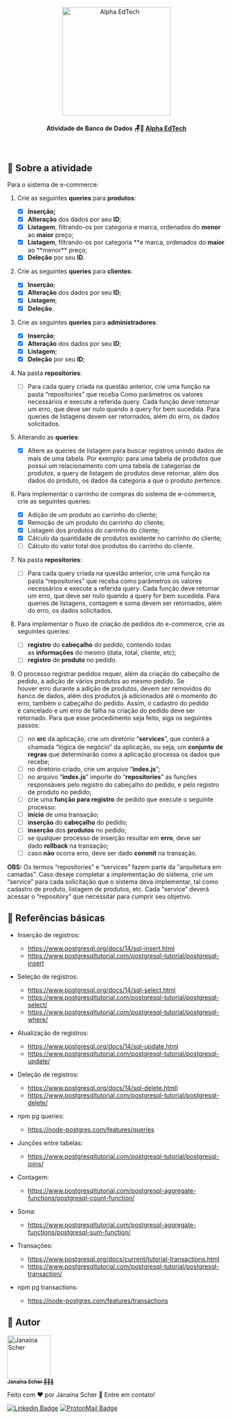 <div  align="center">
	<a  href="https://www.alphaedtech.org.br/">
	<img  src="https://user-images.githubusercontent.com/79182711/187928980-1c1c834c-d92c-4565-b7b6-9cf5b644873e.png"  alt="Alpha EdTech"  title="Alpha EdTech"  width="250" />
	</a>
	<h4>
		Atividade de Banco de Dados 🪑🎲
		<a  href="https://www.alphaedtech.org.br/">
		Alpha EdTech
		</a>
	</h4>
</div>
<br />

## 🧐 Sobre a atividade

Para o sistema de e-commerce:

1.  Crie as seguintes **queries** para **produtos**:

    -   [x] **Inserção;**
    -   [x] **Alteração** dos dados por seu **ID**;
    -   [x] **Listagem**, filtrando-os por categoria e marca, ordenados do **menor** ao **maior** preço;
    -   [x] **Listagem**, filtrando-os por categoria **e marca, ordenados do **maior** ao **menor\*\* preço;
    -   [x] **Deleção** por seu **ID**.

2.  Crie as seguintes **queries** para **clientes**:

    -   [x] **Inserção**;
    -   [x] **Alteração** dos dados por seu **ID**;
    -   [x] **Listagem**;
    -   [x] **Deleção**.

3.  Crie as seguintes **queries** para **administradores**:

    -   [x] **Inserção**;
    -   [x] **Alteração** dos dados por seu **ID**;
    -   [x] **Listagem**;
    -   [x] **Deleção** por seu **ID**;

4.  Na pasta **repositories**:

    -   [ ] Para cada query criada na questão anterior, crie uma função na pasta “repositories” que receba Como parâmetros os valores necessários e execute a referida query. Cada função deve retornar um erro, que deve ser nulo quando a query for bem sucedida. Para queries de listagens devem ser retornados, além do erro, os dados solicitados.

5.  Alterando as **queries**:

    -   [x] Altere as queries de listagem para buscar registros unindo dados de mais de uma tabela. Por exemplo: para uma tabela de produtos que possui um relacionamento com uma tabela de categorias de produtos, a query de listagem de produtos deve retornar, além dos dados do produto, os dados da categoria a que o produto pertence.

6.  Para implementar o carrinho de compras do sistema de e-commerce, crie as seguintes
    queries:

    -   [x] Adição de um produto ao carrinho do cliente;
    -   [x] Remoção de um produto do carrinho do cliente;
    -   [x] Listagem dos produtos do carrinho do cliente;
    -   [x] Cálculo da quantidade de produtos existente no carrinho do cliente;
    -   [ ] Cálculo do valor total dos produtos do carrinho do cliente.

7.  Na pasta **repositories**:

    -   [ ] Para cada query criada na questão anterior, crie uma função na pasta “repositories” que receba como parâmetros os valores necessários e execute a referida query. Cada função deve retornar um erro, que deve ser nulo quando a query for bem sucedida. Para queries de listagens, contagem e soma devem ser retornados, além do erro, os dados solicitados.

8.  Para implementar o fluxo de criação de pedidos do e-commerce, crie as seguintes queries:

    -   [ ] **registro** do **cabeçalho** do pedido, contendo todas as **informações** do mesmo (data, total, cliente, etc);
    -   [ ] **registro** de **produto** no pedido.

9.  O processo registrar pedidos requer, além da criação do cabeçalho de pedido, a adição de vários produtos ao mesmo pedido. Se houver erro durante a adição de produtos, devem ser removidos do banco de dados, além dos produtos já adicionados até o momento do erro, também o cabeçalho do pedido. Assim, o cadastro do pedido é cancelado e um erro de falha na criação do pedido deve ser retornado. Para que esse procedimento seja feito, siga os seguintes passos:

    -   [ ] no **src** da aplicação, crie um diretório “**services**”, que conterá a chamada “lógica de negócio” da aplicação, ou seja, um **conjunto de regras** que determinarão como a aplicação processa os dados que recebe;
    -   [ ] no diretório criado, crie um arquivo “**index.js**”;
    -   [ ] no arquivo “**index.js**” importe do “**repositories**” as funções responsáveis pelo registro do cabeçalho do pedido, e pelo registro de produto no pedido;
    -   [ ] crie uma **função para registro** de pedido que execute o seguinte processo:
    -   [ ] **início** de uma transação;
    -   [ ] **inserção** do **cabeçalho** do pedido;
    -   [ ] **inserção** dos **produtos** no pedido;
    -   [ ] se qualquer processo de inserção resultar em **erro**, deve ser dado **rollback** na transação;
    -   [ ] caso **não** ocorra erro, deve ser dado **commit** na transação.

**OBS:** Os termos “repositories” e “services” fazem parte da “arquitetura em camadas”. Caso deseje completar a implementação do sistema, crie um “service” para cada solicitação que o sistema deva implementar, tal como cadastro de produto, listagem de produtos, etc. Cada “service” deverá acessar o “repository” que necessitar para cumprir seu objetivo.

## 🔗 Referências básicas

-   Inserção de registros:

    -   https://www.postgresql.org/docs/14/sql-insert.html
    -   https://www.postgresqltutorial.com/postgresql-tutorial/postgresql-insert

-   Seleção de registros:

    -   https://www.postgresql.org/docs/14/sql-select.html
    -   https://www.postgresqltutorial.com/postgresql-tutorial/postgresql-select/
    -   https://www.postgresqltutorial.com/postgresql-tutorial/postgresql-where/

-   Atualização de registros:

    -   https://www.postgresql.org/docs/14/sql-update.html
    -   https://www.postgresqltutorial.com/postgresql-tutorial/postgresql-update/

-   Deleção de registros:

    -   https://www.postgresql.org/docs/14/sql-delete.html)
    -   https://www.postgresqltutorial.com/postgresql-tutorial/postgresql-delete/

-   npm pg queries:

    -   https://node-postgres.com/features/queries

-   Junções entre tabelas:

    -   https://www.postgresqltutorial.com/postgresql-tutorial/postgresql-joins/

-   Contagem:

    -   https://www.postgresqltutorial.com/postgresql-aggregate-functions/postgresql-count-function/

-   Soma:

    -   https://www.postgresqltutorial.com/postgresql-aggregate-functions/postgresql-sum-function/

-   Transações:

    -   https://www.postgresql.org/docs/current/tutorial-transactions.html
    -   https://www.postgresqltutorial.com/postgresql-tutorial/postgresql-transaction/

-   npm pg transactions:
    -   https://node-postgres.com/features/transactions

## 🦸 Autor

<div>
	<a  href="https://github.com/janascher">
		<img src="https://avatars.githubusercontent.com/u/79182711?v=4" width="100px;" alt="Janaína Scher"/>
		<br />
		<sub>
			<b>Janaína Scher</b> 👩🏻‍💻
		</sub>
	</a>
</div>

Feito com ❤️ por Janaína Scher 👋 Entre em contato!

[![Linkedin Badge](https://img.shields.io/badge/LinkedIn-0077B5?style=for-the-badge&logo=linkedin&logoColor=white)](https://www.linkedin.com/in/janainascher/) [![ProtonMail Badge](https://img.shields.io/badge/ProtonMail-8B89CC?style=for-the-badge&logo=protonmail&logoColor=white)](mailto:janainascher@protonmail.com)
